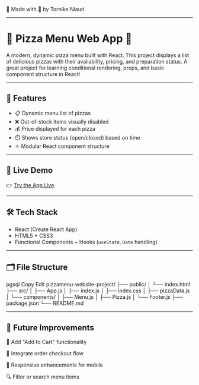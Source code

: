 🙌 Made with 💙 by Tornike Niauri

---

# 🍕 Pizza Menu Web App 🍴

A modern, dynamic pizza menu built with React. This project displays a list of delicious pizzas with their availability, pricing, and preparation status. A great project for learning conditional rendering, props, and basic component structure in React!

---

## 🚀 Features

- 📋 Dynamic menu list of pizzas
- ❌ Out-of-stock items visually disabled
- 💰 Price displayed for each pizza
- ⏱️ Shows store status (open/closed) based on time
- ⚛️ Modular React component structure

---

## 🔗 Live Demo

👉 [Try the App Live](https://pizzamenu-website-project.vercel.app/)

---

## 🛠️ Tech Stack

- React (Create React App)
- HTML5 + CSS3
- Functional Components + Hooks (`useState`, `Date` handling)

---

## 🗂️ File Structure
pgsql
Copy
Edit
pizzamenu-website-project/
├── public/
│   └── index.html
├── src/
│   ├── App.js
│   ├── index.js
│   ├── index.css
│   ├── pizzaData.js
│   └── components/
│       ├── Menu.js
│       ├── Pizza.js
│       └── Footer.js
├── package.json
└── README.md

---

## 📌 Future Improvements
🛒 Add "Add to Cart" functionality

🧾 Integrate order checkout flow

📱 Responsive enhancements for mobile

🔍 Filter or search menu items
